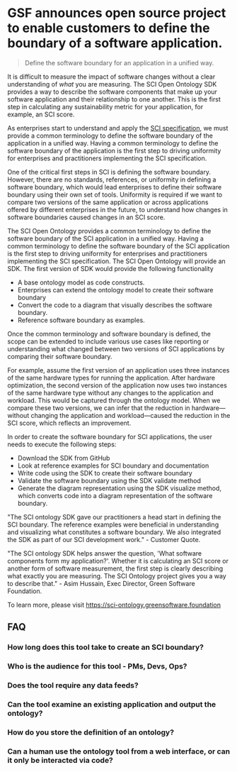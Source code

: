 # GSF announces open source project to enable customers to define the boundary of a software application.

> Define the software boundary for an application in a unified way.

It is difficult to measure the impact of software changes without a clear understanding of *what* you are measuring. The SCI Open Ontology SDK provides a way to describe the software components that make up your software application and their relationship to one another. This is the first step in calculating any sustainability metric for your application, for example, an SCI score.

As enterprises start to understand and apply the [SCI specification](https://sci.greensoftware.foundation), we must provide a common terminology to define the software boundary of the application in a unified way. Having a common terminology to define the software boundary of the application is the first step to driving uniformity for enterprises and practitioners implementing the SCI specification.

One of the critical first steps in SCI is defining the software boundary. However, there are no standards, references, or uniformity in defining a software boundary, which would lead enterprises to define their software boundary using their own set of tools. Uniformity is required if we want to compare two versions of the same application or across applications offered by different enterprises in the future, to understand how changes in software boundaries caused changes in an SCI score. 	

The SCI Open Ontology provides a common terminology to define the software boundary of the SCI application in a unified way. Having a common terminology to define the software boundary of the SCI application is the first step to driving uniformity for enterprises and practitioners implementing the SCI specification. The SCI Open Ontology will provide an SDK. The first version of SDK would provide the following functionality
-	A base ontology model as code constructs. 
-	Enterprises can extend the ontology model to create their software boundary
-	Convert the code to a diagram that visually describes the software boundary.
-	Reference software boundary as examples.

Once the common terminology and software boundary is defined, the scope can be extended to include various use cases like reporting or understanding what changed between two versions of SCI applications by comparing their software boundary. 

For example, assume the first version of an application uses three instances of the same hardware types for running the application. After hardware optimization, the second version of the application now uses two instances of the same hardware type without any changes to the application and workload. This would be captured through the ontology model. When we compare these two versions, we can infer that the reduction in hardware—without changing the application and workload—caused the reduction in the SCI score, which reflects an improvement.

In order to create the software boundary for SCI applications, the user needs to execute the following steps:
-	Download the SDK from GitHub
-	Look at reference examples for SCI boundary and documentation
-	Write code using the SDK to create their software boundary
-	Validate the software boundary using the  SDK validate method
-	Generate the diagram representation using the SDK visualize method, which converts code into a diagram representation of the software boundary.

"The SCI ontology SDK gave our practitioners a head start in defining the SCI boundary. The reference examples were beneficial in understanding and visualizing what constitutes a software boundary. We also integrated the SDK as part of our SCI development work." - Customer Quote.

"The SCI ontology SDK helps answer the question, 'What software components form my application?'. Whether it is calculating an SCI score or another form of software measurement, the first step is clearly describing what exactly you are measuring. The SCI Ontology project gives you a way to describe that." - Asim Hussain, Exec Director, Green Software Foundation.

To learn more, please visit https://sci-ontology.greensoftware.foundation

## FAQ

### How long does this tool take to create an SCI boundary? 

### Who is the audience for this tool - PMs, Devs, Ops?

### Does the tool require any data feeds?

### Can the tool examine an existing application and output the ontology?

### How do you store the definition of an ontology?

### Can a human use the ontology tool from a web interface, or can it only be interacted via code?
